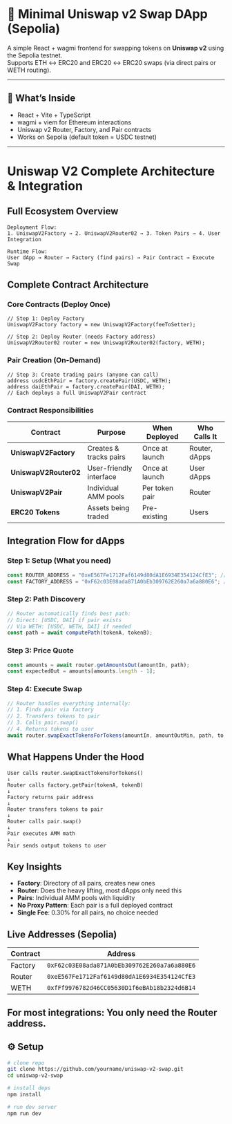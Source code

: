 # 🦄 Minimal Uniswap v2 Swap DApp (Sepolia)

A simple React + wagmi frontend for swapping tokens on **Uniswap v2** using the Sepolia testnet.  
Supports ETH ↔ ERC20 and ERC20 ↔ ERC20 swaps (via direct pairs or WETH routing).  

---

## 🚀 What’s Inside
- React + Vite + TypeScript
- wagmi + viem for Ethereum interactions
- Uniswap v2 Router, Factory, and Pair contracts
- Works on Sepolia (default token = USDC testnet)

---

# Uniswap V2 Complete Architecture & Integration

## Full Ecosystem Overview

```
Deployment Flow:
1. UniswapV2Factory → 2. UniswapV2Router02 → 3. Token Pairs → 4. User Integration

Runtime Flow:
User dApp → Router → Factory (find pairs) → Pair Contract → Execute Swap
```

## Complete Contract Architecture

### Core Contracts (Deploy Once)
```solidity
// Step 1: Deploy Factory
UniswapV2Factory factory = new UniswapV2Factory(feeToSetter);

// Step 2: Deploy Router (needs Factory address)
UniswapV2Router02 router = new UniswapV2Router02(factory, WETH);
```

### Pair Creation (On-Demand)
```solidity
// Step 3: Create trading pairs (anyone can call)
address usdcEthPair = factory.createPair(USDC, WETH);
address daiEthPair = factory.createPair(DAI, WETH);
// Each deploys a full UniswapV2Pair contract
```

### Contract Responsibilities

| Contract | Purpose | When Deployed | Who Calls It |
|----------|---------|---------------|--------------|
| **UniswapV2Factory** | Creates & tracks pairs | Once at launch | Router, dApps |
| **UniswapV2Router02** | User-friendly interface | Once at launch | User dApps |
| **UniswapV2Pair** | Individual AMM pools | Per token pair | Router |
| **ERC20 Tokens** | Assets being traded | Pre-existing | Users |

## Integration Flow for dApps

### Step 1: Setup (What you need)
```typescript
const ROUTER_ADDRESS = "0xeE567Fe1712Faf6149d80dA1E6934E354124CfE3"; // Sepolia
const FACTORY_ADDRESS = "0xF62c03E08ada871A0bEb309762E260a7a6a880E6"; // Auto-found by router
```

### Step 2: Path Discovery
```typescript
// Router automatically finds best path:
// Direct: [USDC, DAI] if pair exists
// Via WETH: [USDC, WETH, DAI] if needed
const path = await computePath(tokenA, tokenB);
```

### Step 3: Price Quote
```typescript
const amounts = await router.getAmountsOut(amountIn, path);
const expectedOut = amounts[amounts.length - 1];
```

### Step 4: Execute Swap
```typescript
// Router handles everything internally:
// 1. Finds pair via factory
// 2. Transfers tokens to pair
// 3. Calls pair.swap()
// 4. Returns tokens to user
await router.swapExactTokensForTokens(amountIn, amountOutMin, path, to, deadline);
```

## What Happens Under the Hood

```
User calls router.swapExactTokensForTokens()
↓
Router calls factory.getPair(tokenA, tokenB)
↓
Factory returns pair address
↓
Router transfers tokens to pair
↓
Router calls pair.swap()
↓
Pair executes AMM math
↓
Pair sends output tokens to user
```

## Key Insights

- **Factory**: Directory of all pairs, creates new ones
- **Router**: Does the heavy lifting, most dApps only need this
- **Pairs**: Individual AMM pools with liquidity
- **No Proxy Pattern**: Each pair is a full deployed contract
- **Single Fee**: 0.30% for all pairs, no choice needed

## Live Addresses (Sepolia)

| Contract | Address |
|----------|---------|
| Factory | `0xF62c03E08ada871A0bEb309762E260a7a6a880E6` |
| Router | `0xeE567Fe1712Faf6149d80dA1E6934E354124CfE3` |
| WETH | `0xfFf9976782d46CC05630D1f6eBAb18b2324d6B14` |

**For most integrations: You only need the Router address.**
---

## ⚙️ Setup

```bash
# clone repo
git clone https://github.com/yourname/uniswap-v2-swap.git
cd uniswap-v2-swap

# install deps
npm install

# run dev server
npm run dev
